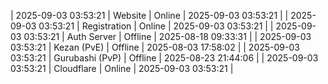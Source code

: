 | 2025-09-03 03:53:21 | Website | Online | 2025-09-03 03:53:21 |
| 2025-09-03 03:53:21 | Registration | Online | 2025-09-03 03:53:21 |
| 2025-09-03 03:53:21 | Auth Server | Offline | 2025-08-18 09:33:31 |
| 2025-09-03 03:53:21 | Kezan (PvE) | Offline | 2025-08-03 17:58:02 |
| 2025-09-03 03:53:21 | Gurubashi (PvP) | Offline | 2025-08-23 21:44:06 |
| 2025-09-03 03:53:21 | Cloudflare | Online | 2025-09-03 03:53:21 |
